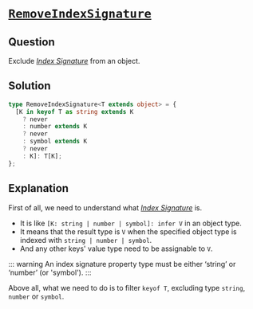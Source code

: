 # [`RemoveIndexSignature`](https://github.com/type-challenges/type-challenges/blob/main/questions/01367-medium-remove-index-signature/README.md)

## Question

Exclude [_Index Signature_](https://www.typescriptlang.org/docs/handbook/2/objects.html#index-signatures) from an object.

## Solution

```typescript
type RemoveIndexSignature<T extends object> = {
  [K in keyof T as string extends K
    ? never
    : number extends K
    ? never
    : symbol extends K
    ? never
    : K]: T[K];
};
```

## Explanation

First of all, we need to understand what [_Index Signature_](https://www.typescriptlang.org/docs/handbook/2/objects.html#index-signatures) is.

- It is like `[K: string | number | symbol]: infer V` in an object type.
- It means that the result type is `V` when the specified object type is indexed with `string | number | symbol`.
- And any other keys' value type need to be assignable to `V`.

::: warning
An index signature property type must be either ‘string’ or ‘number’ (or 'symbol').
:::

Above all, what we need to do is to filter `keyof T`, excluding type `string`, `number` or `symbol`.
